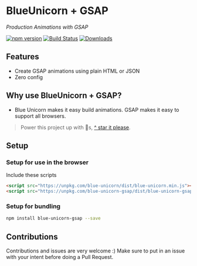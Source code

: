 # BlueUnicorn + GSAP

*Production Animations with GSAP*

[![npm version](https://badge.fury.io/js/blue-unicorn.svg)](https://badge.fury.io/js/blue-unicorn-gsap)
[![Build Status](https://travis-ci.org/blue-unicorn/blue-unicorn.svg?branch=master)](https://travis-ci.org/blue-unicorn/blue-unicorn-gsap)
[![Downloads](https://img.shields.io/npm/dm/blue-unicorn.svg)](https://www.npmjs.com/package/blue-unicorn-gsap)

## Features

- Create GSAP animations using plain HTML or JSON
- Zero config

## Why use BlueUnicorn + GSAP?

- Blue Unicorn makes it easy build animations.  GSAP makes it easy to support all browsers.

> Power this project up with 🌟s,  [^ star it please](https://github.com/blue-unicorn/blue-unicorn-gsap/stargazers).

## Setup

### Setup for use in the browser
Include these scripts
```html
<script src="https://unpkg.com/blue-unicorn/dist/blue-unicorn.min.js"></script>
<script src="https://unpkg.com/blue-unicorn-gsap/dist/blue-unicorn-gsap.min.js"></script>
```

### Setup for bundling

```bash
npm install blue-unicorn-gsap --save
```
## Contributions

Contributions and issues are very welcome :)  Make sure to put in an issue with your intent before doing a Pull Request.
